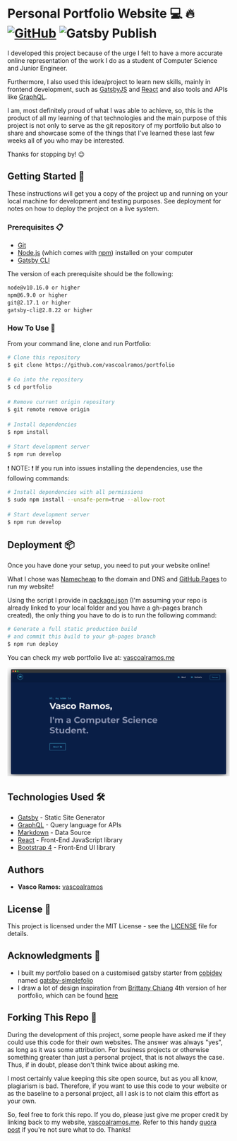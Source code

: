 # Personal Portfolio Website 💻 🔥 [![GitHub](https://img.shields.io/github/license/vascoalramos/portfolio?color=blue)](https://github.com/vascoalramos/portfolio/blob/master/LICENSE.md) ![Gatsby Publish](https://github.com/vascoalramos/portfolio/workflows/Gatsby%20Publish/badge.svg)

I developed this project because of the urge I felt to have a more accurate online representation of the work I do as a student of Computer Science and Junior Engineer.

Furthermore, I also used this idea/project to learn new skills, mainly in frontend development, such as [GatsbyJS](https://www.gatsbyjs.org/) and [React](https://reactjs.org/) and also tools and APIs like [GraphQL](https://graphql.org/).

I am, most definitely proud of what I was able to achieve, so, this is the product of all my learning of that technologies and the main purpose of this project is not only to serve as the git repository of my portfolio but also to share and showcase some of the things that I've learned these last few weeks all of you who may be interested.

Thanks for stopping by! 😉

## Getting Started 🚀

These instructions will get you a copy of the project up and running on your local machine for development and testing purposes. See deployment for notes on how to deploy the project on a live system.

### Prerequisites 📋

- [Git](https://git-scm.com)
- [Node.js](https://nodejs.org/en/download) (which comes with [npm](http://npmjs.com)) installed on your computer
- [Gatsby CLI](https://www.gatsbyjs.org/docs/quick-start)

The version of each prerequisite should be the following:

```bash
node@v10.16.0 or higher
npm@6.9.0 or higher
git@2.17.1 or higher
gatsby-cli@2.8.22 or higher
```

### How To Use 🔧

From your command line, clone and run Portfolio:

```bash
# Clone this repository
$ git clone https://github.com/vascoalramos/portfolio

# Go into the repository
$ cd portfolio

# Remove current origin repository
$ git remote remove origin

# Install dependencies
$ npm install

# Start development server
$ npm run develop
```

❗️ NOTE: ❗️ If you run into issues installing the dependencies, use the following commands:

```bash
# Install dependencies with all permissions
$ sudo npm install --unsafe-perm=true --allow-root

# Start development server
$ npm run develop
```

## Deployment 📦

Once you have done your setup, you need to put your website online!

What I chose was [Namecheap](https://namecheap.com) to the domain and DNS and [GitHub Pages](https://pages.github.com) to run my website!

Using the script I provide in [package.json](package.json) (I'm assuming your repo is already linked to your local folder and you have a gh-pages branch created), the only thing you have to do is to run the following command:

```bash
# Generate a full static production build
# and commit this build to your gh-pages branch
$ npm run deploy
```

You can check my web portfolio live at: [vascoalramos.me](https://vascoalramos.me)

![Portfolio Thumbnail](thumbnail.png)

## Technologies Used 🛠️

- [Gatsby](https://www.gatsbyjs.org/) - Static Site Generator
- [GraphQL](https://graphql.org/) - Query language for APIs
- [Markdown](https://www.markdownguide.org/) - Data Source
- [React](https://es.reactjs.org/) - Front-End JavaScript library
- [Bootstrap 4](https://getbootstrap.com/docs/4.3/getting-started/introduction) - Front-End UI library

## Authors

- **Vasco Ramos:** [vascoalramos](https://github.com/vascoalramos)

## License 📄

This project is licensed under the MIT License - see the [LICENSE](LICENSE) file for details.

## Acknowledgments 🎁

- I built my portfolio based on a customised gatsby starter from [cobidev](https://github.com/cobidev) named [gatsby-simplefolio](https://github.com/cobidev/gatsby-simplefolio)
- I draw a lot of design inspiration from [Brittany Chiang](https://github.com/bchiang7) 4th version of her portfolio, which can be found [here](https://brittanychiang.com)

## Forking This Repo 🚨

During the development of this project, some people have asked me if they could use this code for their own websites.
The answer was always "yes", as long as it was some attribution. For business projects or otherwise something greater than just a personal project, that is not always the case. Thus, if in doubt, please don't think twice about asking me.

I most certainly value keeping this site open source, but as you all know, plagiarism is bad. Therefore, if you want to use this code to your website or as the baseline to a personal project, all I ask is to not claim this effort as your own.

So, feel free to fork this repo. If you do, please just give me proper credit by linking back to my website, [vascoalramos.me](https://vascoalramos.me). Refer to this handy [quora post](https://www.quora.com/Is-it-bad-to-copy-other-peoples-code) if you're not sure what to do. Thanks!

